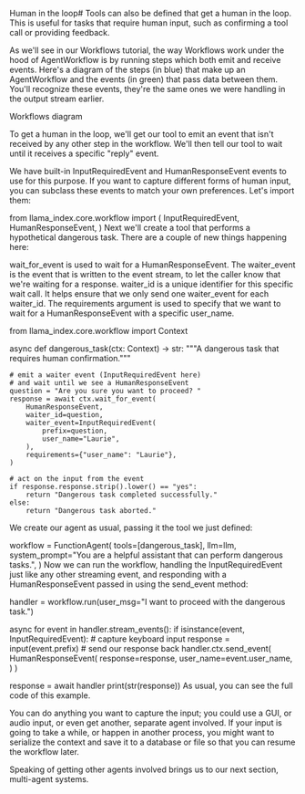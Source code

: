 Human in the loop#
Tools can also be defined that get a human in the loop. This is useful for tasks that require human input, such as confirming a tool call or providing feedback.

As we'll see in our Workflows tutorial, the way Workflows work under the hood of AgentWorkflow is by running steps which both emit and receive events. Here's a diagram of the steps (in blue) that make up an AgentWorkflow and the events (in green) that pass data between them. You'll recognize these events, they're the same ones we were handling in the output stream earlier.

Workflows diagram

To get a human in the loop, we'll get our tool to emit an event that isn't received by any other step in the workflow. We'll then tell our tool to wait until it receives a specific "reply" event.

We have built-in InputRequiredEvent and HumanResponseEvent events to use for this purpose. If you want to capture different forms of human input, you can subclass these events to match your own preferences. Let's import them:


from llama_index.core.workflow import (
    InputRequiredEvent,
    HumanResponseEvent,
)
Next we'll create a tool that performs a hypothetical dangerous task. There are a couple of new things happening here:

wait_for_event is used to wait for a HumanResponseEvent.
The waiter_event is the event that is written to the event stream, to let the caller know that we're waiting for a response.
waiter_id is a unique identifier for this specific wait call. It helps ensure that we only send one waiter_event for each waiter_id.
The requirements argument is used to specify that we want to wait for a HumanResponseEvent with a specific user_name.

from llama_index.core.workflow import Context


async def dangerous_task(ctx: Context) -> str:
    """A dangerous task that requires human confirmation."""

    # emit a waiter event (InputRequiredEvent here)
    # and wait until we see a HumanResponseEvent
    question = "Are you sure you want to proceed? "
    response = await ctx.wait_for_event(
        HumanResponseEvent,
        waiter_id=question,
        waiter_event=InputRequiredEvent(
            prefix=question,
            user_name="Laurie",
        ),
        requirements={"user_name": "Laurie"},
    )

    # act on the input from the event
    if response.response.strip().lower() == "yes":
        return "Dangerous task completed successfully."
    else:
        return "Dangerous task aborted."
We create our agent as usual, passing it the tool we just defined:


workflow = FunctionAgent(
    tools=[dangerous_task],
    llm=llm,
    system_prompt="You are a helpful assistant that can perform dangerous tasks.",
)
Now we can run the workflow, handling the InputRequiredEvent just like any other streaming event, and responding with a HumanResponseEvent passed in using the send_event method:


handler = workflow.run(user_msg="I want to proceed with the dangerous task.")

async for event in handler.stream_events():
    if isinstance(event, InputRequiredEvent):
        # capture keyboard input
        response = input(event.prefix)
        # send our response back
        handler.ctx.send_event(
            HumanResponseEvent(
                response=response,
                user_name=event.user_name,
            )
        )

response = await handler
print(str(response))
As usual, you can see the full code of this example.

You can do anything you want to capture the input; you could use a GUI, or audio input, or even get another, separate agent involved. If your input is going to take a while, or happen in another process, you might want to serialize the context and save it to a database or file so that you can resume the workflow later.

Speaking of getting other agents involved brings us to our next section, multi-agent systems.